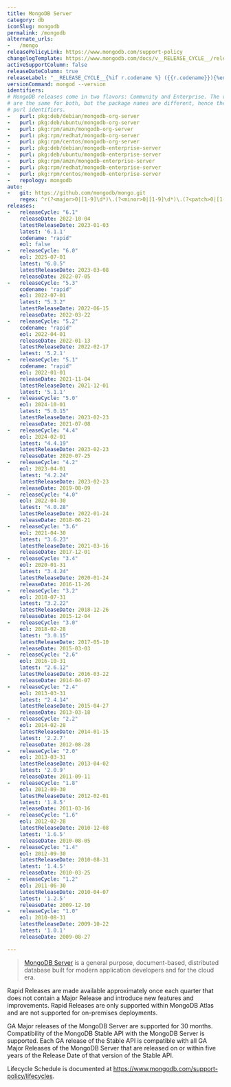 ```yaml
---
title: MongoDB Server
category: db
iconSlug: mongodb
permalink: /mongodb
alternate_urls:
-   /mongo
releasePolicyLink: https://www.mongodb.com/support-policy
changelogTemplate: https://www.mongodb.com/docs/v__RELEASE_CYCLE__/release-notes/__RELEASE_CYCLE__/
activeSupportColumn: false
releaseDateColumn: true
releaseLabel: "__RELEASE_CYCLE__{%if r.codename %} ({{r.codename}}){%endif%}"
versionCommand: mongod --version
identifiers:
# MongoDB releases come in two flavors: Community and Enterprise. The versioning/releases
# are the same for both, but the package names are different, hence the two different
# purl identifiers.
-   purl: pkg:deb/debian/mongodb-org-server
-   purl: pkg:deb/ubuntu/mongodb-org-server
-   purl: pkg:rpm/amzn/mongodb-org-server
-   purl: pkg:rpm/redhat/mongodb-org-server
-   purl: pkg:rpm/centos/mongodb-org-server
-   purl: pkg:deb/debian/mongodb-enterprise-server
-   purl: pkg:deb/ubuntu/mongodb-enterprise-server
-   purl: pkg:rpm/amzn/mongodb-enterprise-server
-   purl: pkg:rpm/redhat/mongodb-enterprise-server
-   purl: pkg:rpm/centos/mongodb-enterprise-server
-   repology: mongodb
auto:
-   git: https://github.com/mongodb/mongo.git
    regex: ^r(?<major>0|[1-9]\d*)\.(?<minor>0|[1-9]\d*)\.(?<patch>0|[1-9]\d*)$
releases:
-   releaseCycle: "6.1"
    releaseDate: 2022-10-04
    latestReleaseDate: 2023-01-03
    latest: '6.1.1'
    codename: "rapid"
    eol: false
-   releaseCycle: "6.0"
    eol: 2025-07-01
    latest: "6.0.5"
    latestReleaseDate: 2023-03-08
    releaseDate: 2022-07-05
-   releaseCycle: "5.3"
    codename: "rapid"
    eol: 2022-07-01
    latest: "5.3.2"
    latestReleaseDate: 2022-06-15
    releaseDate: 2022-03-22
-   releaseCycle: "5.2"
    codename: "rapid"
    eol: 2022-04-01
    releaseDate: 2022-01-13
    latestReleaseDate: 2022-02-17
    latest: '5.2.1'
-   releaseCycle: "5.1"
    codename: "rapid"
    eol: 2022-01-01
    releaseDate: 2021-11-04
    latestReleaseDate: 2021-12-01
    latest: '5.1.1'
-   releaseCycle: "5.0"
    eol: 2024-10-01
    latest: "5.0.15"
    latestReleaseDate: 2023-02-23
    releaseDate: 2021-07-08
-   releaseCycle: "4.4"
    eol: 2024-02-01
    latest: "4.4.19"
    latestReleaseDate: 2023-02-23
    releaseDate: 2020-07-25
-   releaseCycle: "4.2"
    eol: 2023-04-01
    latest: "4.2.24"
    latestReleaseDate: 2023-02-23
    releaseDate: 2019-08-09
-   releaseCycle: "4.0"
    eol: 2022-04-30
    latest: "4.0.28"
    latestReleaseDate: 2022-01-24
    releaseDate: 2018-06-21
-   releaseCycle: "3.6"
    eol: 2021-04-30
    latest: "3.6.23"
    latestReleaseDate: 2021-03-16
    releaseDate: 2017-12-01
-   releaseCycle: "3.4"
    eol: 2020-01-31
    latest: "3.4.24"
    latestReleaseDate: 2020-01-24
    releaseDate: 2016-11-26
-   releaseCycle: "3.2"
    eol: 2018-07-31
    latest: "3.2.22"
    latestReleaseDate: 2018-12-26
    releaseDate: 2015-12-04
-   releaseCycle: "3.0"
    eol: 2018-02-28
    latest: "3.0.15"
    latestReleaseDate: 2017-05-10
    releaseDate: 2015-03-03
-   releaseCycle: "2.6"
    eol: 2016-10-31
    latest: "2.6.12"
    latestReleaseDate: 2016-03-22
    releaseDate: 2014-04-07
-   releaseCycle: "2.4"
    eol: 2013-03-31
    latest: "2.4.14"
    latestReleaseDate: 2015-04-27
    releaseDate: 2013-03-18
-   releaseCycle: "2.2"
    eol: 2014-02-28
    latestReleaseDate: 2014-01-15
    latest: '2.2.7'
    releaseDate: 2012-08-28
-   releaseCycle: "2.0"
    eol: 2013-03-31
    latestReleaseDate: 2013-04-02
    latest: '2.0.9'
    releaseDate: 2011-09-11
-   releaseCycle: "1.8"
    eol: 2012-09-30
    latestReleaseDate: 2012-02-01
    latest: '1.8.5'
    releaseDate: 2011-03-16
-   releaseCycle: "1.6"
    eol: 2012-02-28
    latestReleaseDate: 2010-12-08
    latest: '1.6.5'
    releaseDate: 2010-08-05
-   releaseCycle: "1.4"
    eol: 2012-09-30
    latestReleaseDate: 2010-08-31
    latest: '1.4.5'
    releaseDate: 2010-03-25
-   releaseCycle: "1.2"
    eol: 2011-06-30
    latestReleaseDate: 2010-04-07
    latest: '1.2.5'
    releaseDate: 2009-12-10
-   releaseCycle: "1.0"
    eol: 2010-08-31
    latestReleaseDate: 2009-10-22
    latest: '1.0.1'
    releaseDate: 2009-08-27

---
```


> [MongoDB Server](https://www.mongodb.com/) is a general purpose, document-based, distributed database built for modern application developers and for the cloud era.

Rapid Releases are made available approximately once each quarter that does not contain a Major Release and introduce new features and improvements. Rapid Releases are only supported within MongoDB Atlas and are not supported for on-premises deployments.

GA Major releases of the MongoDB Server are supported for 30 months. Compatibility of the MongoDB Stable API with the MongoDB Server is supported. Each GA release of the Stable API is compatible with all GA Major Releases of the MongoDB Server that are released on or within five years of the Release Date of that version of the Stable API.

Lifecycle Schedule is documented at <https://www.mongodb.com/support-policy/lifecycles>.
